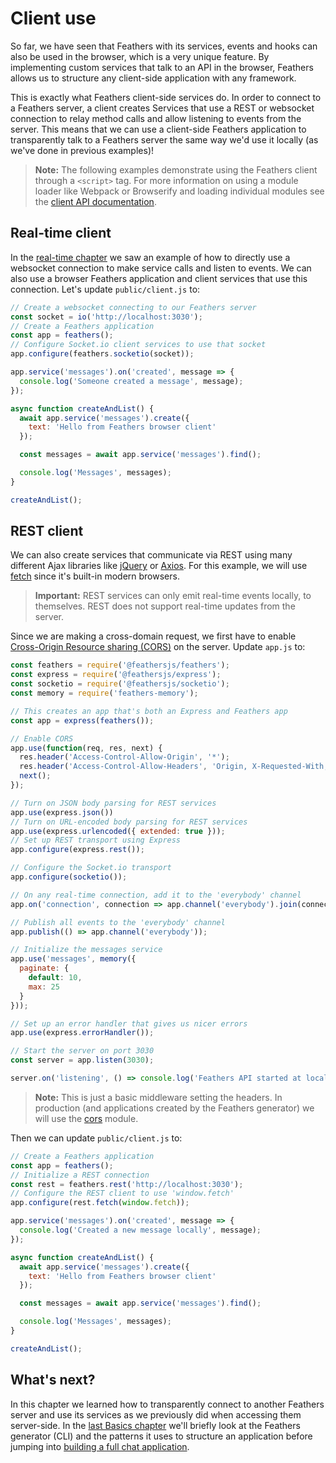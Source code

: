 # Client use

So far, we have seen that Feathers with its services, events and hooks can also be used in the browser, which is a very unique feature. By implementing custom services that talk to an API in the browser, Feathers allows us to structure any client-side application with any framework. 

This is exactly what Feathers client-side services do. In order to connect to a Feathers server, a client creates Services that use a REST or websocket connection to relay method calls and allow listening to events from the server. This means that we can use a client-side Feathers application to transparently talk to a Feathers server the same way we'd use it locally (as we've done in previous examples)!

> __Note:__ The following examples demonstrate using the Feathers client through a `<script>` tag. For more information on using a module loader like Webpack or Browserify and loading individual modules see the [client API documentation](../../api/client.md).

## Real-time client

In the [real-time chapter](./real-time.md) we saw an example of how to directly use a websocket connection to make service calls and listen to events. We can also use a browser Feathers application and client services that use this connection. Let's update `public/client.js` to:

```js
// Create a websocket connecting to our Feathers server
const socket = io('http://localhost:3030');
// Create a Feathers application
const app = feathers();
// Configure Socket.io client services to use that socket
app.configure(feathers.socketio(socket));

app.service('messages').on('created', message => {
  console.log('Someone created a message', message);
});

async function createAndList() {
  await app.service('messages').create({
    text: 'Hello from Feathers browser client'
  });

  const messages = await app.service('messages').find();

  console.log('Messages', messages);
}

createAndList();
```

## REST client

We can also create services that communicate via REST using many different Ajax libraries like [jQuery](https://jquery.com) or [Axios](https://github.com/axios/axios). For this example, we will use [fetch](https://developer.mozilla.org/en-US/docs/Web/API/Fetch_API) since it's built-in modern browsers.

> __Important:__ REST services can only emit real-time events locally, to themselves. REST does not support real-time updates from the server.

Since we are making a cross-domain request, we first have to enable [Cross-Origin Resource sharing (CORS)](https://developer.mozilla.org/en-US/docs/Web/HTTP/CORS) on the server. Update `app.js` to:

```js
const feathers = require('@feathersjs/feathers');
const express = require('@feathersjs/express');
const socketio = require('@feathersjs/socketio');
const memory = require('feathers-memory');

// This creates an app that's both an Express and Feathers app
const app = express(feathers());

// Enable CORS
app.use(function(req, res, next) {
  res.header('Access-Control-Allow-Origin', '*');
  res.header('Access-Control-Allow-Headers', 'Origin, X-Requested-With, Content-Type, Accept');
  next();
});

// Turn on JSON body parsing for REST services
app.use(express.json())
// Turn on URL-encoded body parsing for REST services
app.use(express.urlencoded({ extended: true }));
// Set up REST transport using Express
app.configure(express.rest());

// Configure the Socket.io transport
app.configure(socketio());

// On any real-time connection, add it to the 'everybody' channel
app.on('connection', connection => app.channel('everybody').join(connection));

// Publish all events to the 'everybody' channel
app.publish(() => app.channel('everybody'));

// Initialize the messages service
app.use('messages', memory({
  paginate: {
    default: 10,
    max: 25
  }
}));

// Set up an error handler that gives us nicer errors
app.use(express.errorHandler());

// Start the server on port 3030
const server = app.listen(3030);

server.on('listening', () => console.log('Feathers API started at localhost:3030'));
```

> __Note:__ This is just a basic middleware setting the headers. In production (and applications created by the Feathers generator) we will use the [cors](https://github.com/expressjs/cors) module.

Then we can update `public/client.js` to:

```js
// Create a Feathers application
const app = feathers();
// Initialize a REST connection
const rest = feathers.rest('http://localhost:3030');
// Configure the REST client to use 'window.fetch'
app.configure(rest.fetch(window.fetch));

app.service('messages').on('created', message => {
  console.log('Created a new message locally', message);
});

async function createAndList() {
  await app.service('messages').create({
    text: 'Hello from Feathers browser client'
  });

  const messages = await app.service('messages').find();

  console.log('Messages', messages);
}

createAndList();
```

## What's next?

In this chapter we learned how to transparently connect to another Feathers server and use its services as we previously did when accessing them server-side. In the [last Basics chapter](./generator.md) we'll briefly look at the Feathers generator (CLI) and the patterns it uses to structure an application before jumping into [building a full chat application](../chat/readme.md).
